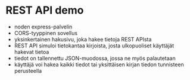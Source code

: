 # REST API demo  
- noden express-palvelin  
- CORS-tyyppinen sovellus
- yksinkertainen hakusivu, joka hakee tietoja REST APIsta  
- REST API simuloi tietokantaa kirjoista, josta ulkopuoliset käyttäjät hakevat tietoa  
- tiedot on tallennettu JSON-muodossa, jossa ne myös palautetaan  
- käyttäjä voi hakea kaikki tiedot tai yksittäisen kirjan tiedon tunnisteen perusteella